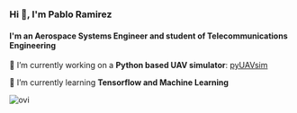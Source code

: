 ### Hi 👋, I'm Pablo Ramirez

#### I'm an Aerospace Systems Engineer and student of Telecommunications Engineering

🔭 I’m currently working on a **Python based UAV simulator**: [pyUAVsim](https://github.com/pabloramesc/pyUAVsim)

🌱 I’m currently learning **Tensorflow and Machine Learning**

<img src="https://github-readme-stats.vercel.app/api/top-langs?username=pabloramesc&show_icons=true&locale=en&layout=compact&theme=chartreuse-dark" alt="ovi" />
